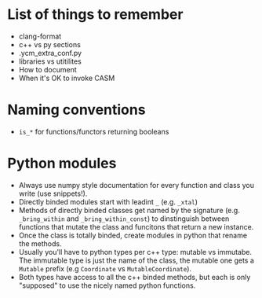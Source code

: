 # List of things to remember
* clang-format
* c++ vs py sections
* .ycm_extra_conf.py
* libraries vs utitilites
* How to document
* When it's OK to invoke CASM

# Naming conventions
* `is_*` for functions/functors returning booleans

# Python modules
* Always use numpy style documentation for every function and class you write (use snippets!).
* Directly binded modules start with leadint `_` (e.g. `_xtal`)
* Methods of directly binded classes get named by the signature (e.g. `_bring_within` and `_bring_within_const`) to dinstinguish between functions that mutate the class and funcitons that return a new instance.
* Once the class is totally binded, create modules in python that rename the methods.
* Usually you'll have to python types per c++ type: mutable vs immutabe. The immutable type is just the name of the class, the mutable one gets a `Mutable` prefix (e.g `Coordinate` vs `MutableCoordinate`).
* Both types have access to all the c++ binded methods, but each is only "supposed" to use the nicely named python functions.
